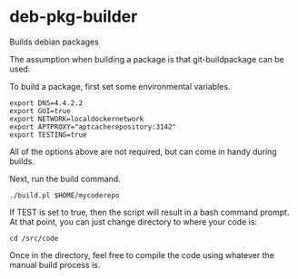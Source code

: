 # deb-pkg-builder

Builds debian packages

The assumption when building a package is that git-buildpackage can be used.

To build a package, first set some environmental variables.

```
export DNS=4.4.2.2 
export GUI=true 
export NETWORK=localdockernetwork 
export APTPROXY="aptcacherepository:3142" 
export TESTING=true 
```

All of the options above are not required, but can come in handy during builds.


Next, run the build command.


```
./build.pl $HOME/mycoderepo
```

If TEST is set to true, then the script will result in a bash command prompt.  At that point, you can just change directory to where your code is:


```
cd /src/code
```

Once in the directory, feel free to compile the code using whatever the manual build process is.


